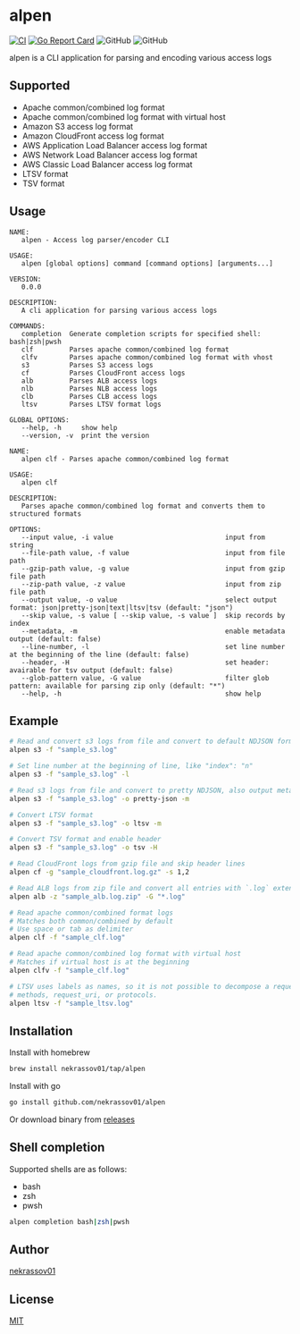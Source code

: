 alpen
=====

[![CI](https://github.com/nekrassov01/alpen/actions/workflows/ci.yml/badge.svg)](https://github.com/nekrassov01/alpen/actions/workflows/ci.yml)
[![Go Report Card](https://goreportcard.com/badge/github.com/nekrassov01/alpen)](https://goreportcard.com/report/github.com/nekrassov01/alpen)
![GitHub](https://img.shields.io/github/license/nekrassov01/alpen)
![GitHub](https://img.shields.io/github/v/release/nekrassov01/alpen)

alpen is a CLI application for parsing and encoding various access logs

Supported
---------

- Apache common/combined log format
- Apache common/combined log format with virtual host
- Amazon S3 access log format
- Amazon CloudFront access log format
- AWS Application Load Balancer access log format
- AWS Network Load Balancer access log format
- AWS Classic Load Balancer access log format
- LTSV format
- TSV format

Usage
-----

```text
NAME:
   alpen - Access log parser/encoder CLI

USAGE:
   alpen [global options] command [command options] [arguments...]

VERSION:
   0.0.0

DESCRIPTION:
   A cli application for parsing various access logs

COMMANDS:
   completion  Generate completion scripts for specified shell: bash|zsh|pwsh
   clf         Parses apache common/combined log format
   clfv        Parses apache common/combined log format with vhost
   s3          Parses S3 access logs
   cf          Parses CloudFront access logs
   alb         Parses ALB access logs
   nlb         Parses NLB access logs
   clb         Parses CLB access logs
   ltsv        Parses LTSV format logs

GLOBAL OPTIONS:
   --help, -h     show help
   --version, -v  print the version
```

```text
NAME:
   alpen clf - Parses apache common/combined log format

USAGE:
   alpen clf

DESCRIPTION:
   Parses apache common/combined log format and converts them to structured formats

OPTIONS:
   --input value, -i value                            input from string
   --file-path value, -f value                        input from file path
   --gzip-path value, -g value                        input from gzip file path
   --zip-path value, -z value                         input from zip file path
   --output value, -o value                           select output format: json|pretty-json|text|ltsv|tsv (default: "json")
   --skip value, -s value [ --skip value, -s value ]  skip records by index
   --metadata, -m                                     enable metadata output (default: false)
   --line-number, -l                                  set line number at the beginning of the line (default: false)
   --header, -H                                       set header: avairable for tsv output (default: false)
   --glob-pattern value, -G value                     filter glob pattern: available for parsing zip only (default: "*")
   --help, -h                                         show help
```

Example
-------

```sh
# Read and convert s3 logs from file and convert to default NDJSON format
alpen s3 -f "sample_s3.log"

# Set line number at the beginning of line, like "index": "n"
alpen s3 -f "sample_s3.log" -l

# Read s3 logs from file and convert to pretty NDJSON, also output metadata
alpen s3 -f "sample_s3.log" -o pretty-json -m

# Convert LTSV format
alpen s3 -f "sample_s3.log" -o ltsv -m

# Convert TSV format and enable header
alpen s3 -f "sample_s3.log" -o tsv -H

# Read CloudFront logs from gzip file and skip header lines
alpen cf -g "sample_cloudfront.log.gz" -s 1,2

# Read ALB logs from zip file and convert all entries with `.log` extension
alpen alb -z "sample_alb.log.zip" -G "*.log"

# Read apache common/combined format logs
# Matches both common/combined by default
# Use space or tab as delimiter
alpen clf -f "sample_clf.log"

# Read apache common/combined log format with virtual host
# Matches if virtual host is at the beginning
alpen clfv -f "sample_clf.log"

# LTSV uses labels as names, so it is not possible to decompose a request into
# methods, request_uri, or protocols.
alpen ltsv -f "sample_ltsv.log"
```

Installation
------------

Install with homebrew

```sh
brew install nekrassov01/tap/alpen
```

Install with go

```sh
go install github.com/nekrassov01/alpen
```

Or download binary from [releases](https://github.com/nekrassov01/alpen/releases)

Shell completion
----------------

Supported shells are as follows:

- bash
- zsh
- pwsh

```sh
alpen completion bash|zsh|pwsh
```

Author
------

[nekrassov01](https://github.com/nekrassov01)

License
-------

[MIT](https://github.com/nekrassov01/alpen/blob/main/LICENSE)

